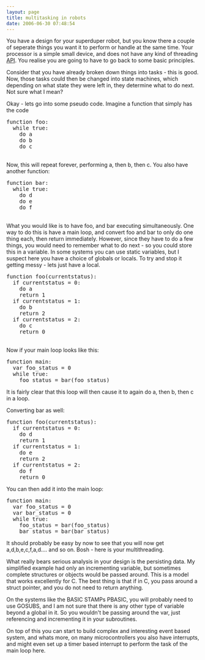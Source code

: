 ```yaml
---
layout: page
title: multitasking in robots
date: 2006-06-30 07:48:54
---
```

<p>You have a design for your superduper robot, but you know there a couple of seperate things you want it to perform or handle at the same time. Your processor is a simple small device, and does not have any kind of threading <a class="wiki" href="/wiki/api.html" title="Acronym: Application Programming Interface">API</a>. You realise you are going to have to go back to some basic principles.
</p>
<p>Consider that you have already broken down things into tasks - this is good. Now, those tasks could then be changed into state machines, which depending on what state they were left in, they determine what to do next. Not sure what I mean?
</p>
<p>Okay - lets go into some pseudo code. Imagine a function that simply has the code
</p>
<pre class="codelisting" data-wrap="1" dir="ltr" id="codebox1" style="white-space:pre-wrap; white-space:-moz-pre-wrap !important; white-space:-pre-wrap; white-space:-o-pre-wrap; word-wrap:break-word;">function foo:
  while true:
    do a
    do b
    do c</pre>
<p>
<br/>Now, this will repeat forever, performing a, then b, then c. You also have another function:
</p>
<pre class="codelisting" data-wrap="1" dir="ltr" id="codebox2" style="white-space:pre-wrap; white-space:-moz-pre-wrap !important; white-space:-pre-wrap; white-space:-o-pre-wrap; word-wrap:break-word;">function bar:
  while true:
    do d
    do e
    do f</pre>
<p>
<br/>What you would like is to have foo, and bar executing simultaneously. One way to do this is have a main loop, and convert foo and bar to only do one thing each, then return immediately. However, since they have to do a few things, you would need to remember what to do next - so you could store this in a variable. In some systems you can use static variables, but I suspect here you have a choice of globals or locals. To try and stop it getting messy - lets just have a local.
</p>
<pre class="codelisting" data-wrap="1" dir="ltr" id="codebox3" style="white-space:pre-wrap; white-space:-moz-pre-wrap !important; white-space:-pre-wrap; white-space:-o-pre-wrap; word-wrap:break-word;">function foo(currentstatus):
  if currentstatus = 0:
    do a
    return 1
  if currentstatus = 1:
    do b
    return 2
  if currentstatus = 2:
    do c
    return 0</pre>
<p>
<br/>Now if your main loop looks like this:
</p>
<pre class="codelisting" data-wrap="1" dir="ltr" id="codebox4" style="white-space:pre-wrap; white-space:-moz-pre-wrap !important; white-space:-pre-wrap; white-space:-o-pre-wrap; word-wrap:break-word;">function main:
  var foo_status = 0
  while true:
    foo_status = bar(foo_status)</pre>
<p>It is fairly clear that this loop will then cause it to again do a, then b, then c in a loop.
</p>
<p>Converting bar as well:
</p>
<pre class="codelisting" data-wrap="1" dir="ltr" id="codebox5" style="white-space:pre-wrap; white-space:-moz-pre-wrap !important; white-space:-pre-wrap; white-space:-o-pre-wrap; word-wrap:break-word;">function foo(currentstatus):
  if currentstatus = 0:
    do d
    return 1
  if currentstatus = 1:
    do e
    return 2
  if currentstatus = 2:
    do f
    return 0</pre>
<p>You can then add it into the main loop:
</p>
<pre class="codelisting" data-wrap="1" dir="ltr" id="codebox6" style="white-space:pre-wrap; white-space:-moz-pre-wrap !important; white-space:-pre-wrap; white-space:-o-pre-wrap; word-wrap:break-word;">function main:
  var foo_status = 0
  var bar_status = 0
  while true:
    foo_status = bar(foo_status)
    bar_status = bar(bar_status)</pre>
<p>It should probably be easy by now to see that you will now get a,d,b,e,c,f,a,d.... and so on. Bosh - here is your multithreading.
</p>
<p>What really bears serious analysis in your design is the persisting data. My simplified example had only an incrementing variable, but sometimes complete structures or objects would be passed around. This is a model that works excellently for C. The best thing is that if in C, you pass around a struct pointer, and you do not need to return anything.
</p>
<p>On the systems like the BASIC STAMPs PBASIC, you will probably need to use GOSUBS, and I am not sure that there is any other type of variable beyond a global in it. So you wouldn't be passing around the var, just referencing and incrementing it in your subroutines.
</p>
<p>On top of this you can start to build complex and interesting event based system, and whats more, on many microcontrollers you also have interrupts, and might even set up a timer based interrupt to perform the task of the main loop here.
</p>

